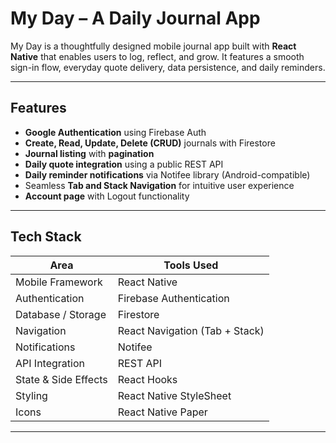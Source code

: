# My Day – A Daily Journal App

My Day is a thoughtfully designed mobile journal app built with **React Native** that enables users to log, reflect, and grow. It features a smooth sign-in flow, everyday quote delivery, data persistence, and daily reminders.

---

## Features

- **Google Authentication** using Firebase Auth
- **Create, Read, Update, Delete (CRUD)** journals with Firestore
- **Journal listing** with **pagination**
- **Daily quote integration** using a public REST API
- **Daily reminder notifications** via Notifee library (Android-compatible)
- Seamless **Tab and Stack Navigation** for intuitive user experience
- **Account page** with Logout functionality

---

## Tech Stack

| Area                      | Tools Used                           |
|---------------------------|--------------------------------------|
| Mobile Framework          | React Native                         |
| Authentication            | Firebase Authentication              |
| Database / Storage        | Firestore                            |
| Navigation                | React Navigation (Tab + Stack)       |
| Notifications             | Notifee                              |
| API Integration           | REST API                             |
| State & Side Effects      | React Hooks                          |
| Styling                   | React Native StyleSheet              |
| Icons                     | React Native Paper                   |

--- 
